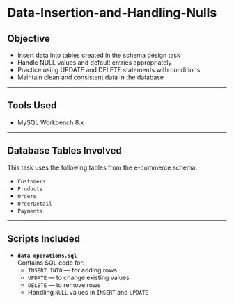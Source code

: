 # Data-Insertion-and-Handling-Nulls
##  Objective

- Insert data into tables created in the schema design task
- Handle NULL values and default entries appropriately
- Practice using UPDATE and DELETE statements with conditions
- Maintain clean and consistent data in the database

---

##  Tools Used

- MySQL Workbench 8.x

---

##  Database Tables Involved

This task uses the following tables from the e-commerce schema:

- `Customers`
- `Products`
- `Orders`
- `OrderDetail`
- `Payments`

---

##  Scripts Included

- **`data_operations.sql`**  
  Contains SQL code for:
  - `INSERT INTO` — for adding rows
  - `UPDATE` — to change existing values
  - `DELETE` — to remove rows
  - Handling `NULL` values in `INSERT` and `UPDATE`





